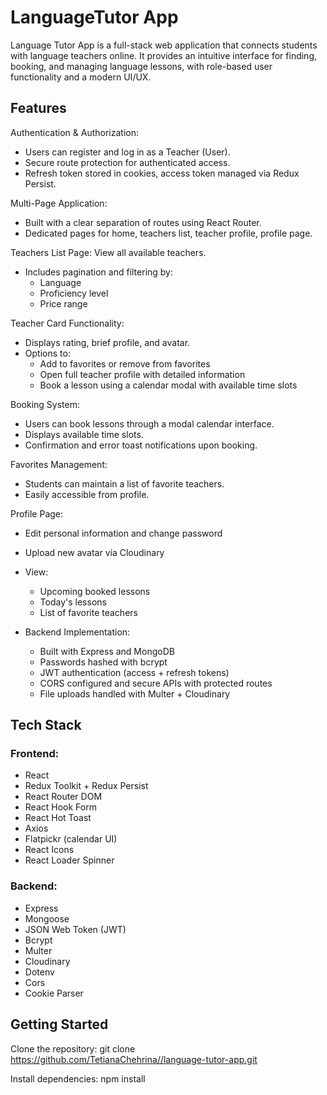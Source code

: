 # LanguageTutor App

Language Tutor App is a full-stack web application that connects students with language teachers online.
It provides an intuitive interface for finding, booking, and managing language lessons, with role-based user functionality and a modern UI/UX.


## Features

 Authentication & Authorization:
  - Users can register and log in as a Teacher (User).
  - Secure route protection for authenticated access.
  - Refresh token stored in cookies, access token managed via Redux Persist.

 Multi-Page Application:
  - Built with a clear separation of routes using React Router.
  - Dedicated pages for home, teachers list, teacher profile, profile page.

 Teachers List Page:
  View all available teachers.
  - Includes pagination and filtering by:
    - Language
    - Proficiency level
    - Price range

 Teacher Card Functionality:
  - Displays rating, brief profile, and avatar.
  - Options to:
    - Add to favorites or remove from favorites
    - Open full teacher profile with detailed information
    - Book a lesson using a calendar modal with available time slots

 Booking System:
  - Users can book lessons through a modal calendar interface.
  - Displays available time slots.
  - Confirmation and error toast notifications upon booking.

 Favorites Management:
  - Students can maintain a list of favorite teachers.
  - Easily accessible from profile.

 Profile Page:
  - Edit personal information and change password
  - Upload new avatar via Cloudinary
  - View:
    - Upcoming booked lessons
    - Today's lessons
    - List of favorite teachers

- Backend Implementation:
  - Built with Express and MongoDB
  - Passwords hashed with bcrypt
  - JWT authentication (access + refresh tokens)
  - CORS configured and secure APIs with protected routes
  - File uploads handled with Multer + Cloudinary


## Tech Stack

### Frontend:
- React
- Redux Toolkit + Redux Persist
- React Router DOM
- React Hook Form
- React Hot Toast
- Axios
- Flatpickr (calendar UI)
- React Icons
- React Loader Spinner

### Backend:
- Express
- Mongoose
- JSON Web Token (JWT)
- Bcrypt
- Multer
- Cloudinary
- Dotenv
- Cors
- Cookie Parser


## Getting Started

Clone the repository:
git clone https://github.com/TetianaChehrina//language-tutor-app.git

Install dependencies:
npm install
